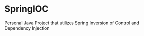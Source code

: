# SpringIOC
Personal Java Project that utilizes Spring Inversion of Control and Dependency Injection
